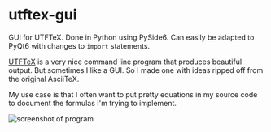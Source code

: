 # utftex-gui
GUI for UTFTeX. Done in Python using PySide6. Can easily be adapted to PyQt6 with changes to `import` statements.

[UTFTeX](https://github.com/bartp5/libtexprintf) is a very nice command line program that produces beautiful output. But sometimes I like a GUI. So I made one with ideas ripped off from the original AsciiTeX.

My use case is that I often want to put pretty equations in my source code to document the formulas I'm trying to implement.

![screenshot of program](https://github.com/wpeaton/utftex-gui/screenshot.png)
